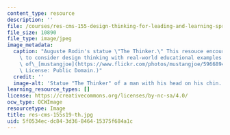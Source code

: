```yaml
---
content_type: resource
description: ''
file: /courses/res-cms-155-design-thinking-for-leading-and-learning-spring-2019/5f0534ecdc843d36846415375f684a1c_res-cms-155s19-th.jpg
file_size: 10890
file_type: image/jpeg
image_metadata:
  caption: "Auguste Rodin's statue \"The Thinker.\" This resouce encourages educators\
    \ to consider design thinking with real-world educational examples. (Image courtesy\
    \ of\_[mustangjoe](https://www.flickr.com/photos/mustangjoe/5966894496) on Flickr.\
    \ License: Public Domain.)"
  credit: ''
  image-alt: 'Statue "The Thinker" of a man with his head on his chin. '
learning_resource_types: []
license: https://creativecommons.org/licenses/by-nc-sa/4.0/
ocw_type: OCWImage
resourcetype: Image
title: res-cms-155s19-th.jpg
uid: 5f0534ec-dc84-3d36-8464-15375f684a1c
---
```

